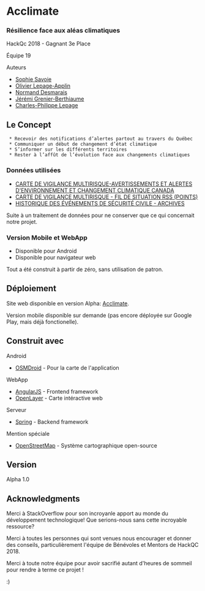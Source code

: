 # Acclimate
### Résilience face aux aléas climatiques

HackQc 2018 - Gagnant 3e Place

Équipe 19

Auteurs
 * [Sophie Savoie](https://www.linkedin.com/in/sophie-savoie-2b4b24128/)
 * [Olivier Lepage-Applin](https://www.linkedin.com/in/lapplin/)
 * [Normand Desmarais](https://www.linkedin.com/in/normand-d-215aa0/)
 * [Jérémi Grenier-Berthiaume](https://www.linkedin.com/in/jérémi-grenier-berthiaume-784ba4158/)
 * [Charles-Philippe Lepage](https://www.linkedin.com/in/charles-philippe-lepage-1139b1136/)

## Le Concept

```
 * Recevoir des notifications d’alertes partout au travers du Québec
 * Communiquer un début de changement d’état climatique
 * S’informer sur les différents territoires
 * Rester à l’affût de l’évolution face aux changements climatiques
```

### Données utilisées

 * [CARTE DE VIGILANCE MULTIRISQUE-AVERTISSEMENTS ET ALERTES D'ENVIRONNEMENT ET CHANGEMENT CLIMATIQUE CANADA](https://www.donneesquebec.ca/recherche/fr/dataset/carte-vigilance-multirisque-meteo-alerte-ec)
 * [CARTE DE VIGILANCE MULTIRISQUE - FIL DE SITUATION RSS (POINTS)](https://www.donneesquebec.ca/recherche/fr/dataset/carte-vigilance-multirisque-meteo-alerte-ec)
 * [HISTORIQUE DES ÉVÉNEMENTS DE SÉCURITÉ CIVILE - ARCHIVES](https://www.donneesquebec.ca/recherche/fr/dataset/observations-terrain-historiques-devenements-archives)
 
 Suite à un traitement de données pour ne conserver que ce qui concernait notre projet.

### Version Mobile et WebApp

 - Disponible pour Android
 - Disponible pour navigateur web
 
 Tout a été construit à partir de zéro, sans utilisation de patron.

## Déploiement

Site web disponible en version Alpha: [Acclimate](https://acclimate.herokuapp.com/).

Version mobile disponible sur demande (pas encore déployée sur Google Play, mais déjà fonctionelle).

## Construit avec

Android
 * [OSMDroid](https://github.com/osmdroid/osmdroid) - Pour la carte de l'application
 
WebApp
 * [AngularJS](https://angularjs.org/) - Frontend framework
 * [OpenLayer](https://openlayers.org/) - Carte intéractive web
 
Serveur
 * [Spring](https://angularjs.org/) - Backend framework

Mention spéciale
* [OpenStreetMap](https://www.openstreetmap.org/) - Système cartographique open-source

## Version

Alpha 1.0

## Acknowledgments

Merci à StackOverflow pour son incroyanle apport au monde du développement technologique! Que serions-nous sans cette incroyable ressource?

Merci à toutes les personnes qui sont venues nous encourager et donner des conseils, particulièrement l'équipe de Bénévoles et Mentors de HackQC 2018.

Merci à toute notre équipe pour avoir sacrifié autant d'heures de sommeil pour rendre à terme ce projet !

:)
